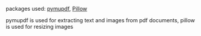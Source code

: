 packages used: [pymupdf](https://github.com/pymupdf/PyMuPDF), [Pillow](https://github.com/python-pillow/Pillow)

pymupdf is used for extracting text and images from pdf documents, pillow is used for resizing images